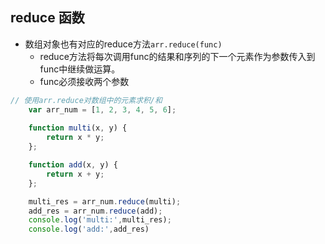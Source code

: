 ## reduce 函数
- 数组对象也有对应的reduce方法`arr.reduce(func)`
	- reduce方法将每次调用func的结果和序列的下一个元素作为参数传入到func中继续做运算。
	- func必须接收两个参数	

```javascript
// 使用arr.reduce对数组中的元素求积/和
    var arr_num = [1, 2, 3, 4, 5, 6];
    
    function multi(x, y) {
        return x * y;
    };

    function add(x, y) {
        return x + y;
    };

    multi_res = arr_num.reduce(multi);
    add_res = arr_num.reduce(add);
    console.log('multi:',multi_res);
    console.log('add:',add_res)
```